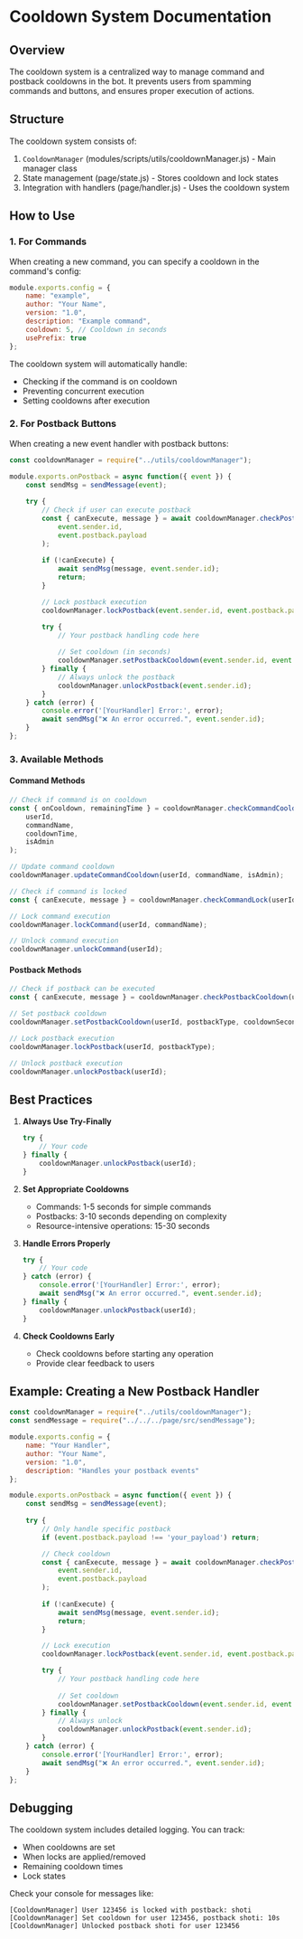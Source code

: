 # Cooldown System Documentation

## Overview
The cooldown system is a centralized way to manage command and postback cooldowns in the bot. It prevents users from spamming commands and buttons, and ensures proper execution of actions.

## Structure
The cooldown system consists of:
1. `CooldownManager` (modules/scripts/utils/cooldownManager.js) - Main manager class
2. State management (page/state.js) - Stores cooldown and lock states
3. Integration with handlers (page/handler.js) - Uses the cooldown system

## How to Use

### 1. For Commands
When creating a new command, you can specify a cooldown in the command's config:

```javascript
module.exports.config = {
    name: "example",
    author: "Your Name",
    version: "1.0",
    description: "Example command",
    cooldown: 5, // Cooldown in seconds
    usePrefix: true
};
```

The cooldown system will automatically handle:
- Checking if the command is on cooldown
- Preventing concurrent execution
- Setting cooldowns after execution

### 2. For Postback Buttons
When creating a new event handler with postback buttons:

```javascript
const cooldownManager = require("../utils/cooldownManager");

module.exports.onPostback = async function({ event }) {
    const sendMsg = sendMessage(event);
    
    try {
        // Check if user can execute postback
        const { canExecute, message } = await cooldownManager.checkPostbackCooldown(
            event.sender.id, 
            event.postback.payload
        );
        
        if (!canExecute) {
            await sendMsg(message, event.sender.id);
            return;
        }

        // Lock postback execution
        cooldownManager.lockPostback(event.sender.id, event.postback.payload);

        try {
            // Your postback handling code here
            
            // Set cooldown (in seconds)
            cooldownManager.setPostbackCooldown(event.sender.id, event.postback.payload, 10);
        } finally {
            // Always unlock the postback
            cooldownManager.unlockPostback(event.sender.id);
        }
    } catch (error) {
        console.error('[YourHandler] Error:', error);
        await sendMsg("❌ An error occurred.", event.sender.id);
    }
};
```

### 3. Available Methods

#### Command Methods
```javascript
// Check if command is on cooldown
const { onCooldown, remainingTime } = cooldownManager.checkCommandCooldown(
    userId,
    commandName,
    cooldownTime,
    isAdmin
);

// Update command cooldown
cooldownManager.updateCommandCooldown(userId, commandName, isAdmin);

// Check if command is locked
const { canExecute, message } = cooldownManager.checkCommandLock(userId, commandName);

// Lock command execution
cooldownManager.lockCommand(userId, commandName);

// Unlock command execution
cooldownManager.unlockCommand(userId);
```

#### Postback Methods
```javascript
// Check if postback can be executed
const { canExecute, message } = cooldownManager.checkPostbackCooldown(userId, postbackType);

// Set postback cooldown
cooldownManager.setPostbackCooldown(userId, postbackType, cooldownSeconds);

// Lock postback execution
cooldownManager.lockPostback(userId, postbackType);

// Unlock postback execution
cooldownManager.unlockPostback(userId);
```

## Best Practices

1. **Always Use Try-Finally**
   ```javascript
   try {
       // Your code
   } finally {
       cooldownManager.unlockPostback(userId);
   }
   ```

2. **Set Appropriate Cooldowns**
   - Commands: 1-5 seconds for simple commands
   - Postbacks: 3-10 seconds depending on complexity
   - Resource-intensive operations: 15-30 seconds

3. **Handle Errors Properly**
   ```javascript
   try {
       // Your code
   } catch (error) {
       console.error('[YourHandler] Error:', error);
       await sendMsg("❌ An error occurred.", event.sender.id);
   } finally {
       cooldownManager.unlockPostback(userId);
   }
   ```

4. **Check Cooldowns Early**
   - Check cooldowns before starting any operation
   - Provide clear feedback to users

## Example: Creating a New Postback Handler

```javascript
const cooldownManager = require("../utils/cooldownManager");
const sendMessage = require("../../../page/src/sendMessage");

module.exports.config = {
    name: "Your Handler",
    author: "Your Name",
    version: "1.0",
    description: "Handles your postback events"
};

module.exports.onPostback = async function({ event }) {
    const sendMsg = sendMessage(event);
    
    try {
        // Only handle specific postback
        if (event.postback.payload !== 'your_payload') return;

        // Check cooldown
        const { canExecute, message } = await cooldownManager.checkPostbackCooldown(
            event.sender.id, 
            event.postback.payload
        );
        
        if (!canExecute) {
            await sendMsg(message, event.sender.id);
            return;
        }

        // Lock execution
        cooldownManager.lockPostback(event.sender.id, event.postback.payload);

        try {
            // Your postback handling code here
            
            // Set cooldown
            cooldownManager.setPostbackCooldown(event.sender.id, event.postback.payload, 5);
        } finally {
            // Always unlock
            cooldownManager.unlockPostback(event.sender.id);
        }
    } catch (error) {
        console.error('[YourHandler] Error:', error);
        await sendMsg("❌ An error occurred.", event.sender.id);
    }
};
```

## Debugging

The cooldown system includes detailed logging. You can track:
- When cooldowns are set
- When locks are applied/removed
- Remaining cooldown times
- Lock states

Check your console for messages like:
```
[CooldownManager] User 123456 is locked with postback: shoti
[CooldownManager] Set cooldown for user 123456, postback shoti: 10s
[CooldownManager] Unlocked postback shoti for user 123456
``` 